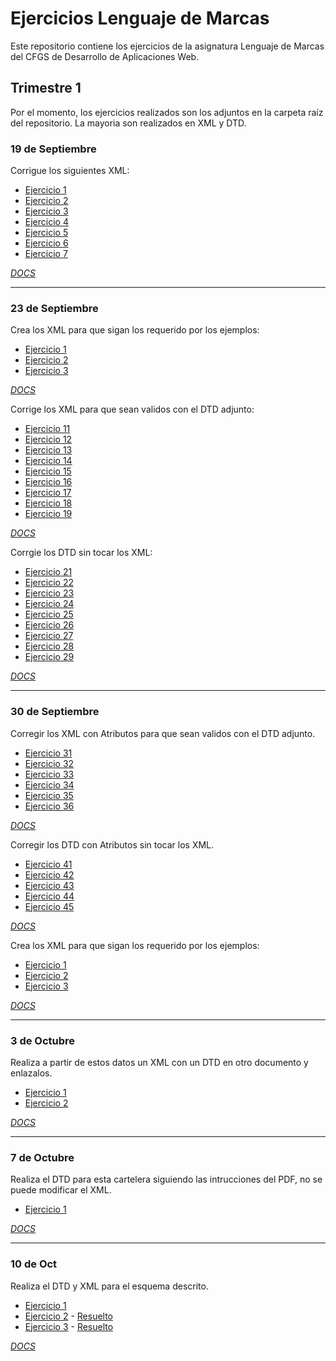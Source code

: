 # Ejercicios Lenguaje de Marcas

Este repositorio contiene los ejercicios de la asignatura Lenguaje de Marcas del CFGS de Desarrollo de Aplicaciones Web.

## Trimestre 1

Por el momento, los ejercicios realizados son los adjuntos en la carpeta raíz del repositorio. La mayoria son realizados en XML y DTD. 

### 19 de Septiembre

Corrigue los siguientes XML:

- [Ejercicio 1](XML1/ej1_01.xml)
- [Ejercicio 2](XML1/ej1_02.xml)
- [Ejercicio 3](XML1/ej1_03.xml)
- [Ejercicio 4](XML1/ej1_04.xml)
- [Ejercicio 5](XML1/ej1_05.xml)
- [Ejercicio 6](XML1/ej1_06.xml)
- [Ejercicio 7](XML1/ej1_07.xml)

[*DOCS*](docs/XML1.pdf)

---

### 23 de Septiembre

Crea los XML para que sigan los requerido por los ejemplos:

- [Ejercicio 1](XML2/ejercicio1XML.xml)
- [Ejercicio 2](XML2/ejercicio2XML.xml)
- [Ejercicio 3](XML2/ejercicio3XML.xml)

[*DOCS*](docs/XML2.pdf)

Corrige los XML para que sean validos con el DTD adjunto:

- [Ejercicio 11](XML3/dtd_11.xml)
- [Ejercicio 12](XML3/dtd_12.xml)
- [Ejercicio 13](XML3/dtd_13.xml)
- [Ejercicio 14](XML3/dtd_14.xml)
- [Ejercicio 15](XML3/dtd_15.xml)
- [Ejercicio 16](XML3/dtd_16.xml)
- [Ejercicio 17](XML3/dtd_17.xml)
- [Ejercicio 18](XML3/dtd_18.xml)
- [Ejercicio 19](XML3/dtd_19.xml)

[*DOCS*](docs/XML3.pdf)

Corrgie los DTD sin tocar los XML:

- [Ejercicio 21](XML4/dtd_21.xml)
- [Ejercicio 22](XML4/dtd_22.xml)
- [Ejercicio 23](XML4/dtd_23.xml)
- [Ejercicio 24](XML4/dtd_24.xml)
- [Ejercicio 25](XML4/dtd_25.xml)
- [Ejercicio 26](XML4/dtd_26.xml)
- [Ejercicio 27](XML4/dtd_27.xml)
- [Ejercicio 28](XML4/dtd_28.xml)
- [Ejercicio 29](XML4/dtd_29.xml)

[*DOCS*](docs/XML4.pdf)

---

### 30 de Septiembre

Corregir los XML con Atributos para que sean validos con el DTD adjunto.
- [Ejercicio 31](XML5/dtd_31.xml)
- [Ejercicio 32](XML5/dtd_32.xml)
- [Ejercicio 33](XML5/dtd_33.xml)
- [Ejercicio 34](XML5/dtd_34.xml)
- [Ejercicio 35](XML5/dtd_35.xml)
- [Ejercicio 36](XML5/dtd_36.xml)

[*DOCS*](docs/XML5.pdf)

Corregir los DTD con Atributos sin tocar los XML.
- [Ejercicio 41](XML6/dtd_41.xml)
- [Ejercicio 42](XML6/dtd_42.xml)
- [Ejercicio 43](XML6/dtd_43.xml)
- [Ejercicio 44](XML6/dtd_44.xml)
- [Ejercicio 45](XML6/dtd_45.xml)

[*DOCS*](docs/XML6.pdf)

Crea los XML para que sigan los requerido por los ejemplos:

- [Ejercicio 1](XML7/ejercicio1.xml)
- [Ejercicio 2](XML7/ejercicio2.xml)
- [Ejercicio 3](XML7/ejercicio3.xml)

[*DOCS*](docs/XML7.pdf)

---

### 3 de Octubre

Realiza a partir de estos datos un XML con un DTD en otro documento y enlazalos.

- [Ejercicio 1](XML8/libros.xml)
- [Ejercicio 2](XML8/curriculum.xml)

[*DOCS*](docs/XML8.pdf)

---

### 7 de Octubre

Realiza el DTD para esta cartelera siguiendo las intrucciones del PDF, no se puede modificar el XML.

- [Ejercicio 1](XML9/cartelera.xml)

[*DOCS*](docs/XML9.pdf)

---

### 10 de Oct

Realiza el DTD y XML para el esquema descrito.

- [Ejercicio 1](XML10/personas.xml)
- [Ejercicio 2](XML10/ejerciciosXPATH1.xml) - [Resuelto](XML10/Enuinciados1.txt)
- [Ejercicio 3](XML10/ejerciciosXPATH2.xml) - [Resuelto](XML10/Enuinciados2.txt)

[*DOCS*](docs/XML10.pdf)